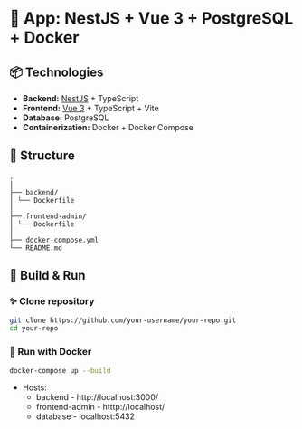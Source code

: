 # 🧩 App: NestJS + Vue 3 + PostgreSQL + Docker

## 📦 Technologies

- **Backend:** [NestJS](https://nestjs.com/) + TypeScript
- **Frontend:** [Vue 3](https://vuejs.org/) + TypeScript + Vite
- **Database:** PostgreSQL
- **Containerization:** Docker + Docker Compose


## 📁 Structure
```text
.
│
├── backend/
│ └── Dockerfile
│
├── frontend-admin/
│ └── Dockerfile
│
├── docker-compose.yml
└── README.md
```


## 🚀 Build & Run

### ✨ Clone repository

```bash
git clone https://github.com/your-username/your-repo.git
cd your-repo
```

### 🐳 Run with Docker

```bash
docker-compose up --build
```

- Hosts:
  - backend - http://localhost:3000/
  - frontend-admin - htttp://localhost/
  - database - localhost:5432